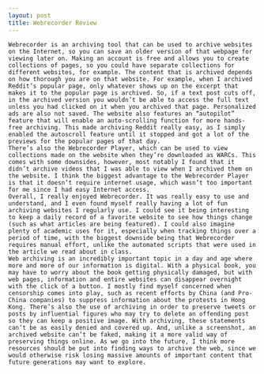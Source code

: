```yaml
---
layout: post
title: Webrecorder Review
---
```


	Webrecorder is an archiving tool that can be used to archive websites on the Internet, so you can save an older version of that webpage for viewing later on. Making an account is free and allows you to create collections of pages, so you could have separate collections for different websites, for example. The content that is archived depends on how thorough you are on that website. For example, when I archived Reddit’s popular page, only whatever shows up on the excerpt that makes it to the popular page is archived. So, if a text post cuts off, in the archived version you wouldn’t be able to access the full text unless you had clicked on it when you archived that page. Personalized ads are also not saved. The website also features an “autopilot” feature that will enable an auto-scrolling function for more hands-free archiving. This made archiving Reddit really easy, as I simply enabled the autoscroll feature until it stopped and got a lot of the previews for the popular pages of that day.
	There’s also the Webrecorder Player, which can be used to view collections made on the website when they’re downloaded as WARCs. This comes with some downsides, however, most notably I found that it didn’t archive videos that I was able to view when I archived them on the website. I think the biggest advantage to the Webrecorder Player is that it doesn’t require internet usage, which wasn’t too important for me since I had easy Internet access.
	Overall, I really enjoyed Webrecorder. It was really easy to use and understand, and I even found myself really having a lot of fun archiving websites I regularly use. I could see it being interesting to keep a daily record of a favorite website to see how things change (such as what articles are being featured). I could also imagine plenty of academic uses for it, especially when tracking things over a period of time, with the biggest downside being that Webrecorder requires manual effort, unlike the automated scripts that were used in the article we read about in class.
	Web archiving is an incredibly important topic in a day and age where more and more of our information is digital. With a physical book, you may have to worry about the book getting physically damaged, but with web pages, information and entire websites can disappear overnight with the click of a button. I mostly find myself concerned when censorship comes into play, such as recent efforts by China (and Pro-China companies) to suppress information about the protests in Hong Kong. There’s also the use of archiving in order to preserve tweets or posts by influential figures who may try to delete an offending post so they can keep a positive image. With archiving, these statements can’t be as easily denied and covered up. And, unlike a screenshot, an archived website can’t be faked, making it a more valid way of preserving things online. As we go into the future, I think more resources should be put into finding ways to archive the web, since we would otherwise risk losing massive amounts of important content that future generations may want to explore.
